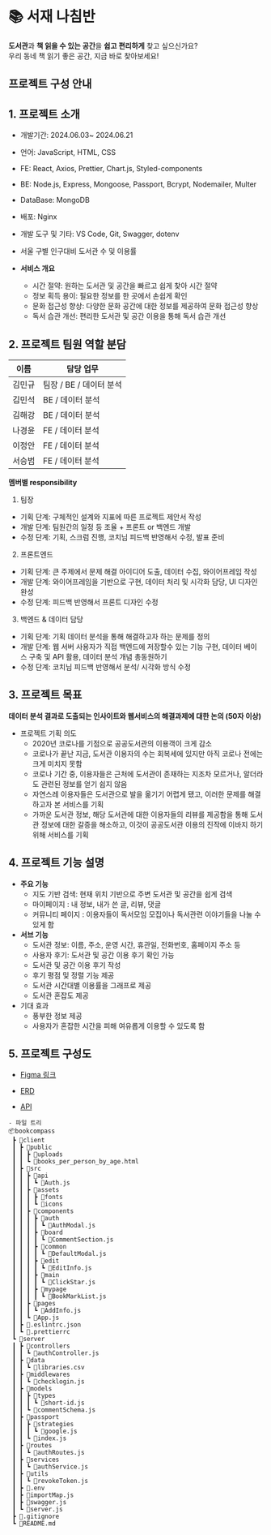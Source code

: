 # :books: 서재 나침반

**도서관**과 **책 읽을 수 있는 공간**을 **쉽고 편리하게** 찾고 싶으신가요?
<br/>
우리 동네 책 읽기 좋은 공간, 지금 바로 찾아보세요!


## 프로젝트 구성 안내

## 1. 프로젝트 소개

-   개발기간: 2024.06.03~ 2024.06.21
-   언어: JavaScript, HTML, CSS
-   FE: React, Axios, Prettier, Chart.js, Styled-components
-   BE: Node.js, Express, Mongoose, Passport, Bcrypt, Nodemailer, Multer
-   DataBase: MongoDB
-   배포: Nginx
-   개발 도구 및 기타: VS Code, Git, Swagger, dotenv

-   서울 구별 인구대비 도서관 수 및 이용률
-   **서비스 개요**
    -   시간 절약: 원하는 도서관 및 공간을 빠르고 쉽게 찾아 시간 절약
    -   정보 획득 용이: 필요한 정보를 한 곳에서 손쉽게 확인
    -   문화 접근성 향상: 다양한 문화 공간에 대한 정보를 제공하여 문화 접근성 향상
    -   독서 습관 개선: 편리한 도서관 및 공간 이용을 통해 독서 습관 개선

## 2. 프로젝트 팀원 역할 분담

| 이름   | 담당 업무               |
| ------ | ----------------------- |
| 김민규 | 팀장 / BE / 데이터 분석 |
| 김민석 | BE / 데이터 분석        |
| 김해강 | BE / 데이터 분석        |
| 나경윤 | FE / 데이터 분석        |
| 이정안 | FE / 데이터 분석        |
| 서승범 | FE / 데이터 분석        |

**멤버별 responsibility**

1. 팀장

-   기획 단계: 구체적인 설계와 지표에 따른 프로젝트 제안서 작성
-   개발 단계: 팀원간의 일정 등 조율 + 프론트 or 백엔드 개발
-   수정 단계: 기획, 스크럼 진행, 코치님 피드백 반영해서 수정, 발표 준비

2. 프론트엔드

-   기획 단계: 큰 주제에서 문제 해결 아이디어 도출, 데이터 수집, 와이어프레임 작성
-   개발 단계: 와이어프레임을 기반으로 구현, 데이터 처리 및 시각화 담당, UI 디자인 완성
-   수정 단계: 피드백 반영해서 프론트 디자인 수정

3.  백엔드 & 데이터 담당

-   기획 단계: 기획 데이터 분석을 통해 해결하고자 하는 문제를 정의
-   개발 단계: 웹 서버 사용자가 직접 백엔드에 저장할수 있는 기능 구현, 데이터 베이스 구축 및 API 활용, 데이터 분석 개념 총동원하기
-   수정 단계: 코치님 피드백 반영해서 분석/ 시각화 방식 수정

## 3. 프로젝트 목표

**데이터 분석 결과로 도출되는 인사이트와 웹서비스의 해결과제에 대한 논의 (50자 이상)**

-   프로젝트 기획 의도
    -   2020년 코로나를 기점으로 공공도서관의 이용객이 크게 감소
    -   코로나가 끝난 지금, 도서관 이용자의 수는 회복세에 있지만 아직 코로나 전에는 크게 미치지 못함
    -   코로나 기간 중, 이용자들은 근처에 도서관이 존재하는 지조차 모르거나, 알더라도 관련된 정보를 얻기 쉽지 않음
    -   자연스레 이용자들은 도서관으로 발을 옮기기 어렵게 됐고, 이러한 문제를 해결하고자 본 서비스를 기획
    -   가까운 도서관 정보, 해당 도서관에 대한 이용자들의 리뷰를 제공함을 통해 도서관 정보에 대한 갈증을 해소하고, 이것이 공공도서관 이용의 진작에 이바지 하기 위해 서비스를 기획

## 4. 프로젝트 기능 설명

-   **주요 기능**
    -   지도 기반 검색: 현재 위치 기반으로 주변 도서관 및 공간을 쉽게 검색
    -   마이페이지 : 내 정보, 내가 쓴 글, 리뷰, 댓글
    -   커뮤니티 페이지 : 이용자들이 독서모임 모집이나 독서관련 이야기들을 나눌 수 있게 함
-   **서브 기능**
    -   도서관 정보: 이름, 주소, 운영 시간, 휴관일, 전화번호, 홈페이지 주소 등
    -   사용자 후기: 도서관 및 공간 이용 후기 확인 가능
    -   도서관 및 공간 이용 후기 작성
    -   후기 평점 및 정렬 기능 제공
    -   도서관 시간대별 이용률을 그래프로 제공
    -   도서관 혼잡도 제공
-   기대 효과
    -   풍부한 정보 제공
    -   사용자가 혼잡한 시간을 피해 여유롭게 이용할 수 있도록 함

## 5. 프로젝트 구성도

-   [Figma 링크](https://www.figma.com/design/TvYfVPgD88WEqyyeMtMC7B/%EC%84%9C%EC%9E%AC-%EB%82%98%EC%B9%A8%EB%B0%98?node-id=0-1&t=CBwbMY2H977cPQQ8-0)

-   [ERD](https://dbdiagram.io/d/%EC%84%9C%EC%9E%AC-%EB%82%98%EC%B9%A8%EB%B0%98-6667d3616bc9d447b15b3c47)

-   [API](http://kdt-ai-10-team04.elicecoding.com/api-docs)

```
- 파일 트리
📦bookcompass
 ┣ 📂client
 ┃ ┣ 📂public
 ┃ ┃ ┣ 📂uploads
 ┃ ┃ ┗ 📜books_per_person_by_age.html
 ┃ ┣ 📂src
 ┃ ┃ ┣ 📂api
 ┃ ┃ ┃ ┗ 📜Auth.js
 ┃ ┃ ┣ 📂assets
 ┃ ┃ ┃ ┣ 📂fonts
 ┃ ┃ ┃ ┗ 📂icons
 ┃ ┃ ┣ 📂components
 ┃ ┃ ┃ ┣ 📂auth
 ┃ ┃ ┃ ┃ ┗ 📜AuthModal.js
 ┃ ┃ ┃ ┣ 📂board
 ┃ ┃ ┃ ┃ ┗ 📜CommentSection.js
 ┃ ┃ ┃ ┣ 📂common
 ┃ ┃ ┃ ┃ ┗ 📜DefaultModal.js
 ┃ ┃ ┃ ┣ 📂edit
 ┃ ┃ ┃ ┃ ┗ 📜EditInfo.js
 ┃ ┃ ┃ ┣ 📂main
 ┃ ┃ ┃ ┃ ┗ 📜ClickStar.js
 ┃ ┃ ┃ ┣ 📂mypage
 ┃ ┃ ┃ ┃ ┗ 📜BookMarkList.js
 ┃ ┃ ┣ 📂pages
 ┃ ┃ ┃ ┗ 📜AddInfo.js
 ┃ ┃ ┗ 📜App.js
 ┃ ┣ 📜.eslintrc.json
 ┃ ┗ 📜.prettierrc
 ┗ 📂server
 ┃ ┣ 📂controllers
 ┃ ┃ ┗ 📜authController.js
 ┃ ┣ 📂data
 ┃ ┃ ┗ 📜libraries.csv
 ┃ ┣ 📂middlewares
 ┃ ┃ ┗ 📜checklogin.js
 ┃ ┣ 📂models
 ┃ ┃ ┣ 📂types
 ┃ ┃ ┃ ┗ 📜short-id.js
 ┃ ┃ ┗ 📜commentSchema.js
 ┃ ┣ 📂passport
 ┃ ┃ ┣ 📂strategies
 ┃ ┃ ┃ ┗ 📜google.js
 ┃ ┃ ┗ 📜index.js
 ┃ ┣ 📂routes
 ┃ ┃ ┗ 📜authRoutes.js
 ┃ ┣ 📂services
 ┃ ┃ ┗ 📜authService.js
 ┃ ┣ 📂utils
 ┃ ┃ ┗ 📜revokeToken.js
 ┃ ┣ 📜.env
 ┃ ┣ 📜importMap.js
 ┃ ┣ 📜swagger.js
 ┃ ┗ 📜server.js
 ┣ 📜.gitignore
 ┗ 📜README.md
```
